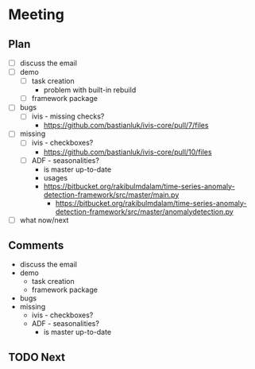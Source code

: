 # Meeting

## Plan

 - [ ] discuss the email
 - [ ] demo
   - [ ] task creation
     - problem with built-in rebuild
   - [ ] framework package
 - [ ] bugs
   - [ ] ivis - missing checks?
     - https://github.com/bastianluk/ivis-core/pull/7/files
 - [ ] missing
   - [ ] ivis - checkboxes?
     - https://github.com/bastianluk/ivis-core/pull/10/files
   - [ ] ADF - seasonalities?
     - is master up-to-date
     - usages
     - https://bitbucket.org/rakibulmdalam/time-series-anomaly-detection-framework/src/master/main.py
       - https://bitbucket.org/rakibulmdalam/time-series-anomaly-detection-framework/src/master/anomalydetection.py
 - [ ] what now/next

## Comments

 - discuss the email
 - demo
   - task creation
   - framework package
 - bugs
 - missing
   - ivis - checkboxes?
   - ADF - seasonalities?
     - is master up-to-date

## TODO Next

